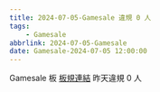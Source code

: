 ```yaml
---
title: 2024-07-05-Gamesale 違規 0 人
tags:
    - Gamesale
abbrlink: 2024-07-05-Gamesale
date: Gamesale-2024-07-05 12:00:00
---
```

Gamesale 板 [板規連結](https://www.ptt.cc/bbs/Gossiping/M.1637425085.A.07D.html)
昨天違規 0 人
